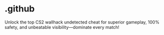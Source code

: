 # .github
Unlock the top CS2 wallhack undetected cheat for superior gameplay, 100% safety, and unbeatable visibility—dominate every match!
